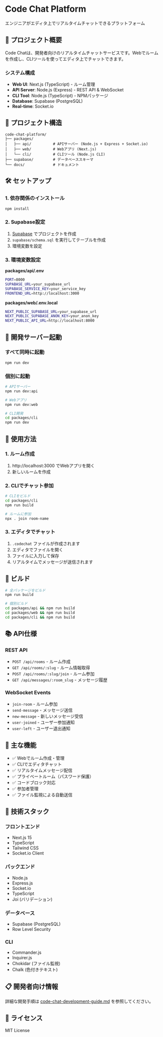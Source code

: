 # Code Chat Platform

エンジニアがエディタ上でリアルタイムチャットできるプラットフォーム

## 🚀 プロジェクト概要

Code Chatは、開発者向けのリアルタイムチャットサービスです。Webでルームを作成し、CLIツールを使ってエディタ上でチャットできます。

### システム構成
- **Web UI**: Next.js (TypeScript) - ルーム管理
- **API Server**: Node.js (Express) - REST API & WebSocket
- **CLI Tool**: Node.js (TypeScript) - NPMパッケージ
- **Database**: Supabase (PostgreSQL)
- **Real-time**: Socket.io

## 📁 プロジェクト構造

```
code-chat-platform/
├── packages/
│   ├── api/          # APIサーバー (Node.js + Express + Socket.io)
│   ├── web/          # Webアプリ (Next.js)
│   └── cli/          # CLIツール (Node.js CLI)
├── supabase/         # データベーススキーマ
└── docs/             # ドキュメント
```

## 🛠️ セットアップ

### 1. 依存関係のインストール
```bash
npm install
```

### 2. Supabase設定
1. [Supabase](https://supabase.com) でプロジェクトを作成
2. `supabase/schema.sql` を実行してテーブルを作成
3. 環境変数を設定

### 3. 環境変数設定

**packages/api/.env**
```bash
PORT=8000
SUPABASE_URL=your_supabase_url
SUPABASE_SERVICE_KEY=your_service_key
FRONTEND_URL=http://localhost:3000
```

**packages/web/.env.local**
```bash
NEXT_PUBLIC_SUPABASE_URL=your_supabase_url
NEXT_PUBLIC_SUPABASE_ANON_KEY=your_anon_key
NEXT_PUBLIC_API_URL=http://localhost:8000
```

## 🚀 開発サーバー起動

### すべて同時に起動
```bash
npm run dev
```

### 個別に起動
```bash
# APIサーバー
npm run dev:api

# Webアプリ
npm run dev:web

# CLI開発
cd packages/cli
npm run dev
```

## 📱 使用方法

### 1. ルーム作成
1. http://localhost:3000 でWebアプリを開く
2. 新しいルームを作成

### 2. CLIでチャット参加
```bash
# CLIをビルド
cd packages/cli
npm run build

# ルームに参加
npx . join room-name
```

### 3. エディタでチャット
1. `.codechat` ファイルが作成されます
2. エディタでファイルを開く
3. ファイルに入力して保存
4. リアルタイムでメッセージが送信されます

## 🧪 ビルド

```bash
# 全パッケージをビルド
npm run build

# 個別ビルド
cd packages/api && npm run build
cd packages/web && npm run build  
cd packages/cli && npm run build
```

## 📚 API仕様

### REST API
- `POST /api/rooms` - ルーム作成
- `GET /api/rooms/:slug` - ルーム情報取得
- `POST /api/rooms/:slug/join` - ルーム参加
- `GET /api/messages/:room_slug` - メッセージ履歴

### WebSocket Events
- `join-room` - ルーム参加
- `send-message` - メッセージ送信
- `new-message` - 新しいメッセージ受信
- `user-joined` - ユーザー参加通知
- `user-left` - ユーザー退出通知

## 🎯 主な機能

- ✅ Webでルーム作成・管理
- ✅ CLIでエディタチャット
- ✅ リアルタイムメッセージ配信
- ✅ プライベートルーム（パスワード保護）
- ✅ コードブロック対応
- ✅ 参加者管理
- ✅ ファイル監視による自動送信

## 🔧 技術スタック

### フロントエンド
- Next.js 15
- TypeScript
- Tailwind CSS
- Socket.io Client

### バックエンド
- Node.js
- Express.js
- Socket.io
- TypeScript
- Joi (バリデーション)

### データベース
- Supabase (PostgreSQL)
- Row Level Security

### CLI
- Commander.js
- Inquirer.js
- Chokidar (ファイル監視)
- Chalk (色付きテキスト)

## 📋 開発者向け情報

詳細な開発手順は [code-chat-development-guide.md](./code-chat-development-guide.md) を参照してください。

## 📄 ライセンス

MIT License